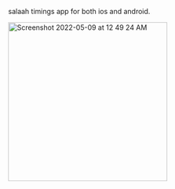 salaah timings app for both ios and android.

<img width="324" alt="Screenshot 2022-05-09 at 12 49 24 AM" src="https://user-images.githubusercontent.com/90202062/173112411-68d364f2-8bb3-423d-aeb2-78dfb716fcc0.png">  
